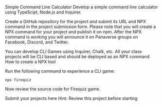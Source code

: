 Simple Command Line Calculator
Develop a simple command line calculator using TypeScipt, Node.js and Inquirer.

Create a GitHub repository for the project and submit its URL and NPX command in the project submission form. Please note that you will create a NPX command for your project and publish it on npm. After the NPX command is working you will announce it on Panaverse groups on Facebook, Discord, and Twitter.

You can develop CLI Games using Inquirer, Chalk, etc. All your class projects will be CLI based and should be deployed as an NPX command
How to create a NPX tool

Run the following command to experience a CLI game:

    npx firequiz
Now review the source code for Firequiz game.

Submit your projects here
Hint: Review this project before starting
